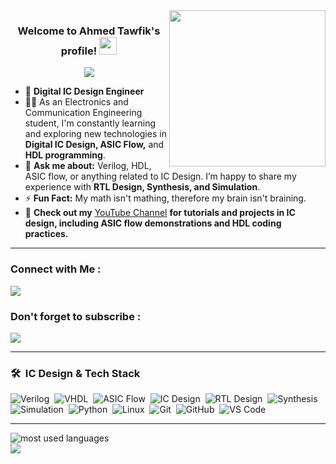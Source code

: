<img width="250" align="right" src="https://c.tenor.com/_DOBjnGspYAAAAAM/code-coding.gif">

<h3 align="center">
  Welcome to Ahmed Tawfik's profile!
  <img src="https://media.giphy.com/media/hvRJCLFzcasrR4ia7z/giphy.gif" width="28">
</h3>

<!-- Typing SVG by DenverCoder1 - https://github.com/DenverCoder1/readme-typing-svg -->
<p align="center">
  <a href="https://github.com/DenverCoder1/readme-typing-svg"><img src="https://readme-typing-svg.herokuapp.com/?lines=IC%20Design%20Engineer;Verilog%20&%20HDL%20Specialist;Passionate%20about%20ASIC%20and%20Digital%20Design&font=Fira%20Code&center=true&width=440&height=45&color=f75c7e&vCenter=true&size=22"></a>
</p> 

- 🏢 **Digital IC Design Engineer**
- 👨‍💻 As an Electronics and Communication Engineering student, I'm constantly learning and exploring new technologies in **Digital IC Design, ASIC Flow,** and **HDL programming**.
- 💬 **Ask me about:** Verilog, HDL, ASIC flow, or anything related to IC Design. I’m happy to share my experience with **RTL Design, Synthesis, and Simulation**.
- ⚡ **Fun Fact:** My math isn't mathing, therefore my brain isn't braining.
- 🎥 **Check out my** [YouTube Channel](https://www.youtube.com/@ahmed.tawfik22) **for tutorials and projects in IC design, including ASIC flow demonstrations and HDL coding practices.**

---

### Connect with Me :

<a href="https://www.linkedin.com/in/ahmed-tawfik-539945228/" target="_blank"><img src="https://img.shields.io/badge/-Ahmed%20Tawfik-0077B5?style=for-the-badge&logo=Linkedin&logoColor=white"/></a>

### Don't forget to subscribe :
<a href="https://www.youtube.com/@ahmed.tawfik22" target="_blank"><img src="https://img.shields.io/badge/-Ahmed%20Tawfik-FF0000?style=for-the-badge&logo=YouTube&logoColor=white"/></a>

---

### 🛠 &nbsp;IC Design & Tech Stack

![Verilog](https://img.shields.io/badge/-Verilog-05122A?style=flat&logo=verilog&logoColor=green)&nbsp;
![VHDL](https://img.shields.io/badge/-VHDL-05122A?style=flat&logo=vhdl&logoColor=blue)&nbsp;
![ASIC Flow](https://img.shields.io/badge/-ASIC%20Flow-05122A?style=flat)&nbsp;
![IC Design](https://img.shields.io/badge/-IC%20Design-05122A?style=flat&logo=computer-chip)&nbsp;
![RTL Design](https://img.shields.io/badge/-RTL%20Design-05122A?style=flat&logo=logic)&nbsp;
![Synthesis](https://img.shields.io/badge/-Synthesis-05122A?style=flat&logo=design)&nbsp;
![Simulation](https://img.shields.io/badge/-Simulation-05122A?style=flat&logo=simulation)&nbsp;
![Python](https://img.shields.io/badge/-Python-05122A?style=flat&logo=python&logoColor=yellow)&nbsp;
![Linux](https://img.shields.io/badge/-Linux-05122A?style=flat&logo=linux&logoColor=orange)&nbsp;
![Git](https://img.shields.io/badge/-Git-05122A?style=flat&logo=git)&nbsp;
![GitHub](https://img.shields.io/badge/-GitHub-05122A?style=flat&logo=github)&nbsp;
![VS Code](https://img.shields.io/badge/-Visual%20Studio%20Code-05122A?style=flat&logo=visual-studio-code&logoColor=007ACC)&nbsp;

---

<img align="left" src="https://github-readme-stats.vercel.app/api/top-langs?username=ahmed-tawfik&show_icons=true&locale=en&layout=compact&theme=radical" alt="most used languages" />
<br>
<a href="https://komarev.com/ghpvc/?username=ahmed-tawfik&style=for-the-badge">
    <img src="https://komarev.com/ghpvc/?username=ahmed-tawfik&style=for-the-badge">
</a> 
